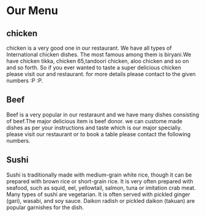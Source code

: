 <!DOCTYPE html>
<html lang="en">

<head>
    <meta charset="utf-8">
    <title>Assignment Solution for Module 2</title>
    <link rel="stylesheet" href="css/style.css">
</head>

<body>
    <h1>Our Menu</h1>
    <div class="row">
        <div class="col-lg-4 col-md-6 col-sm-12">
            <section class="chicken">
                <h2>chicken</h2>
                <p>
                    chicken is a very good one in our restaurant. We have all types of International chicken dishes. The most famous among them is biryani.We have chicken tikka, chicken 65,tandoori chicken, aloo chicken and so on and so forth. So if you ever wanted to taste a super delicious chicken please visit our and restaurant. for more details please contact to the given numbers :P :P.
                </p>
            </section>
        </div>
        <div class="col-lg-4 col-md-6 col-sm-12">
            <section class="beef">
                <h2>Beef</h2>
                <p>
                    Beef is a very popular in our restaraunt and we have many dishes consisting of beef.The major delicious item is beef donor. we can custome made dishes as per your instructions and taste which is our major specialiy. please visit our restaurant or to book a table please contact the following numbers.
                </p>
            </section>
        </div>
        <div class="col-lg-4 col-md-12 col-sm-12">
            <section class="sushi">
                <h2>Sushi</h2>
                <p>
                  Sushi is traditionally made with medium-grain white rice, though it can be prepared with brown rice or short-grain rice. It is very often prepared with seafood, such as squid, eel, yellowtail, salmon, tuna or imitation crab meat. Many types of sushi are vegetarian. It is often served with pickled ginger (gari), wasabi, and soy sauce. Daikon radish or pickled daikon (takuan) are popular garnishes for the dish.
                </p>
            </section>
        </div>
    </div>
</body>

</html>
